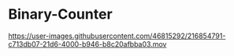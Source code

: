 # Binary-Counter

https://user-images.githubusercontent.com/46815292/216854791-c713db07-21d6-4000-b946-b8c20afbba03.mov


